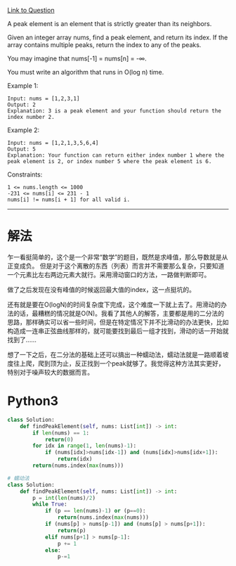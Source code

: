 [Link to Question](https://leetcode.com/explore/interview/card/top-interview-questions-medium/110/sorting-and-searching/801/)




A peak element is an element that is strictly greater than its neighbors.

Given an integer array nums, find a peak element, and return its index. If the array contains multiple peaks, return the index to any of the peaks.

You may imagine that nums[-1] = nums[n] = -∞.

You must write an algorithm that runs in O(log n) time.

 

Example 1:
```
Input: nums = [1,2,3,1]
Output: 2
Explanation: 3 is a peak element and your function should return the index number 2.
```
Example 2:
```
Input: nums = [1,2,1,3,5,6,4]
Output: 5
Explanation: Your function can return either index number 1 where the peak element is 2, or index number 5 where the peak element is 6.
 ```

Constraints:
```
1 <= nums.length <= 1000
-231 <= nums[i] <= 231 - 1
nums[i] != nums[i + 1] for all valid i.
```

-----
# 解法
乍一看挺简单的，这个是一个非常“数学”的题目，既然是求峰值，那么导数就是从正变成负。
但是对于这个离散的东西（列表）而言并不需要那么复杂，只要知道一个元素比左右两边元素大就行。采用滑动窗口的方法，一路做判断即可。

做了之后发现在没有峰值的时候返回最大值的index，这一点挺坑的。

还有就是要在O(logN)的时间复杂度下完成，这个难度一下就上去了。用滑动的办法的话，最糟糕的情况就是O(N)。我看了其他人的解答，主要都是用的二分法的思路，那样确实可以省一些时间，但是在特定情况下并不比滑动的办法更快，比如构造成一连串正弦曲线那样的，就可能要找到最后一组才找到，滑动的话一开始就找到了……

想了一下之后，在二分法的基础上还可以搞出一种蠕动法，蠕动法就是一路顺着坡度往上爬，爬到顶为止，反正找到一个peak就够了。我觉得这种方法其实更好，特别对于噪声较大的数据而言。


# Python3
```python
class Solution:
    def findPeakElement(self, nums: List[int]) -> int:
        if len(nums) == 1:
            return(0)
        for idx in range(1, len(nums)-1):
            if (nums[idx]>nums[idx-1]) and (nums[idx]>nums[idx+1]):
                return(idx)
        return(nums.index(max(nums)))

# 蠕动法
class Solution:
    def findPeakElement(self, nums: List[int]) -> int:
        p = int(len(nums)/2)
        while True:
            if (p == len(nums)-1) or (p==0):
                return(nums.index(max(nums)))
            if (nums[p] > nums[p-1]) and (nums[p] > nums[p+1]):
                return(p)
            elif nums[p+1] > nums[p-1]:
                p += 1
            else:
                p-=1
```